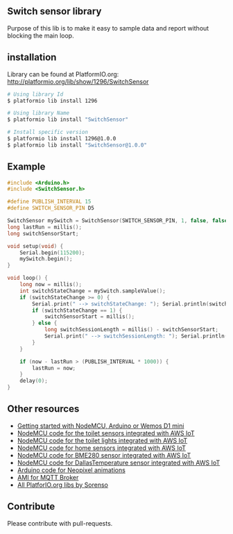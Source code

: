 ## Switch sensor library

Purpose of this lib is to make it easy to sample data and report without blocking the main loop.


## installation

Library can be found at PlatformIO.org:
http://platformio.org/lib/show/1296/SwitchSensor

```bash
# Using library Id
$ platformio lib install 1296

# Using library Name
$ platformio lib install "SwitchSensor"

# Install specific version
$ platformio lib install 1296@1.0.0
$ platformio lib install "SwitchSensor@1.0.0"
```


## Example

```cpp
#include <Arduino.h>
#include <SwitchSensor.h>

#define PUBLISH_INTERVAL 15
#define SWITCH_SENSOR_PIN D5

SwitchSensor mySwitch = SwitchSensor(SWITCH_SENSOR_PIN, 1, false, false);
long lastRun = millis();
long switchSensorStart;

void setup(void) {
    Serial.begin(115200);
    mySwitch.begin();
}

void loop() {
    long now = millis();
    int switchStateChange = mySwitch.sampleValue();
    if (switchStateChange >= 0) {
        Serial.print(" --> switchStateChange: "); Serial.println(switchStateChange);
        if (switchStateChange == 1) {
            switchSensorStart = millis();
        } else {
            long switchSessionLength = millis() - switchSensorStart;
            Serial.print(" --> switchSessionLength: "); Serial.println(switchSessionLength);
        }
    }

    if (now - lastRun > (PUBLISH_INTERVAL * 1000)) {
        lastRun = now;
    }
    delay(0);
}
```


## Other resources

* [Getting started with NodeMCU, Arduino or Wemos D1 mini](https://github.com/5orenso/arduino-getting-started)
* [NodeMCU code for the toilet sensors integrated with AWS IoT](https://github.com/5orenso/nodemcu-mqtt-toilet-project)
* [NodeMCU code for the toilet lights integrated with AWS IoT](https://github.com/5orenso/nodemcu-mqtt-toilet-project-display)
* [NodeMCU code for home sensors integrated with AWS IoT](https://github.com/5orenso/nodemcu-mqtt-home-sensors)
* [NodeMCU code for BME280 sensor integrated with AWS IoT](https://github.com/5orenso/nodemcu-mqtt-bme280)
* [NodeMCU code for DallasTemperature sensor integrated with AWS IoT](https://github.com/5orenso/nodemcu-mqtt-dallastemperature)
* [Arduino code for Neopixel animations](https://github.com/5orenso/nodemcu-neopixel-animations)
* [AMI for MQTT Broker](https://github.com/5orenso/aws-ami-creation)
* [All PlatforIO.org libs by Sorenso](http://platformio.org/lib/search?query=author%253A%2522Sorenso%2522)


## Contribute

Please contribute with pull-requests.
